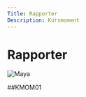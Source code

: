 ```yaml
---
Title: Rapporter
Description: Kursmoment
---
```


Rapporter
==========================

![Maya](image/maya.jpg)

##KMOM01

